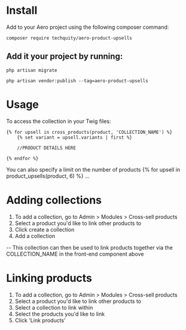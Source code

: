 # Install

Add to your Aero project using the following composer command:
```
composer require techquity/aero-product-upsells
```

## Add it your project by running: 
```php artisan migrate```

```php artisan vendor:publish --tag=aero-product-upsells```

# Usage
To access the collection in your Twig files:

```twig
{% for upsell in cross_products(product, 'COLLECTION_NAME') %}
    {% set variant = upsell.variants | first %}
    
    //PRODUCT DETAILS HERE
    
{% endfor %}
```

You can also specify a limit on the number of products
{% for upsell in product_upsells(product, 6) %}
...


# Adding collections
1. To add a collection, go to Admin > Modules > Cross-sell products
2. Select a product you'd like to link other products to
3. Click create a collection
4. Add a collection

-- This collection can then be used to link products together via the COLLECTION_NAME in the front-end component above

# Linking products
1. To add a collection, go to Admin > Modules > Cross-sell products
2. Select a product you'd like to link other products to
3. Select a collection to link within
4. Select the products you'd like to link
5. Click 'Link products'
